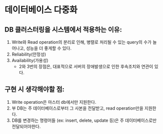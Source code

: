 # 데이터베이스 다중화

## DB 클러스터링을 시스템에서 적용하는 이유:
1. Write와 Read operation의 분리로 인해, 병렬로 처리될 수 있는 query의 수가 늘어나고, 성능을 더 좋게할 수 있다.
2. Reliability(안정성)
3. Availability(가용성)
   - 2와 3번의 장점은, 대표적으로 서버의 장애발생으로 인한 후속조치와 연관이 있다.

## 구현 시 생각해야할 점:
1. Write operation은 마스터 db에서만 지원한다.
2. 부 DB는 주 데이터베이스로부터 그 사본을 전달받고, read operation만을 지원한다.
3. DB를 변경하는 명령어들 (ex: insert, delete, update 등)은 주 데이터베이스로만 전달되어야한다.






  
